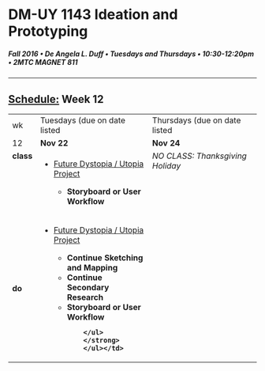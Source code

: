 # DM-UY 1143 Ideation and Prototyping
##### Fall 2016 • De Angela L. Duff • Tuesdays and Thursdays • 10:30-12:20pm • 2MTC MAGNET 811

---
## [Schedule:](schedule.md) Week 12


<table>
<tr>
<td>wk</td>
<td>Tuesdays (due on date listed</td>
<td>Thursdays (due on date listed</td>
</tr>
<tr>
  <td valign="top">12</td>
  <td valign="top" width="48%"><strong>Nov 22</strong></td>
  <td valign="top" width="48%"><strong>Nov 24</strong></td>
</tr>
<tr>
<td valign="top"><strong>class</strong></td>
<td valign="top">
<ul>
<li><a href="future.md">Future Dystopia / Utopia Project</a>
</li>
        <strong>
        <ul>
        <li>Storyboard or User Workflow</li>
        </ul>
        </strong>
        </ul>
 </td>

<!-- 2nd column class -->
<td valign="top" width="48%"><i>NO CLASS: Thanksgiving Holiday</i></td>
</tr>


<tr>
<td><strong>do</strong></td>
<td>
<ul>
<li><a href="future.md">Future Dystopia / Utopia Project</a>
</li>
        <strong>
        <ul>
        <li>Continue Sketching and Mapping</li>
        <li>Continue Secondary Research</li>
        <li>Storyboard or User Workflow</li>
        
        </ul>
        </strong>
        </ul></td>
<td></td>
</tr>
</table>










